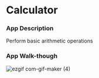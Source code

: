# Calculator

### App Description
Perform basic arithmetic operations

### App Walk-though
![ezgif com-gif-maker (4)](https://user-images.githubusercontent.com/72886722/112074772-452bf100-8b34-11eb-82e6-d7de2cbdc488.gif)
